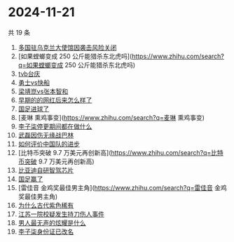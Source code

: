 # 2024-11-21

共 19 条

<!-- BEGIN -->
<!-- 最后更新时间 Thu Nov 21 2024 15:10:12 GMT+0800 (China Standard Time) -->

1. [多国驻乌克兰大使馆因袭击风险关闭](https://www.zhihu.com/search?q=多国驻乌克兰大使馆因袭击风险关闭)
1. [如果螳螂变成 250
   公斤能猎杀东北虎吗](https://www.zhihu.com/search?q=如果螳螂变成 250
   公斤能猎杀东北虎吗)
1. [tvb台庆](https://www.zhihu.com/search?q=tvb台庆)
1. [勇士vs快船](https://www.zhihu.com/search?q=勇士vs快船)
1. [梁靖崑vs张本智和](https://www.zhihu.com/search?q=梁靖崑vs张本智和)
1. [早期的的网红后来怎么样了](https://www.zhihu.com/search?q=早期的的网红后来怎么样了)
1. [国足进球了](https://www.zhihu.com/search?q=国足进球了)
1. [麦琳 熏鸡事变](https://www.zhihu.com/search?q=麦琳 熏鸡事变)
1. [李子柒停更期间都在做什么](https://www.zhihu.com/search?q=李子柒停更期间都在做什么)
1. [武磊因伤无缘战巴林](https://www.zhihu.com/search?q=武磊因伤无缘战巴林)
1. [如何评价中国队的进步](https://www.zhihu.com/search?q=如何评价中国队的进步)
1. [比特币突破 9.7 万美元再创新高](https://www.zhihu.com/search?q=比特币突破 9.7
   万美元再创新高)
1. [比亚迪自研智驾芯片](https://www.zhihu.com/search?q=比亚迪自研智驾芯片)
1. [国足赢了](https://www.zhihu.com/search?q=国足赢了)
1. [雷佳音 金鸡奖最佳男主角](https://www.zhihu.com/search?q=雷佳音
   金鸡奖最佳男主角)
1. [为什么古代紫色稀有](https://www.zhihu.com/search?q=为什么古代紫色稀有)
1. [江苏一院校疑发生持刀伤人事件](https://www.zhihu.com/search?q=江苏一院校疑发生持刀伤人事件)
1. [男人最无声的炫耀是什么](https://www.zhihu.com/search?q=男人最无声的炫耀是什么)
1. [李子柒身份证已改名](https://www.zhihu.com/search?q=李子柒身份证已改名)

<!-- END -->
